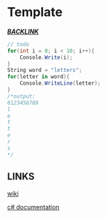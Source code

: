 # Template
[*__BACKLINK__*](../README.md)

```cs
// todo
for(int i = 0; i < 10; i++){
    Console.Write(i);
}
String word = "letters";
for(letter in word){
    Console.WriteLine(letter);
}
/*output:
0123456789
l
e
t
t
e
r
s
*/
```

## LINKS

[wiki]()

[c# documentation]()